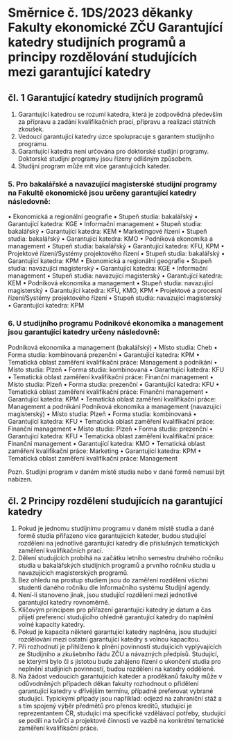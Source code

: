 ﻿
# Směrnice č. 1DS/2023 děkanky Fakulty ekonomické ZČU Garantující katedry studijních programů a principy rozdělování studujících mezi garantující katedry


## čl. 1 Garantující katedry studijních programů
1. Garantující katedrou se rozumí katedra, která je zodpovědná především za přípravu a zadání kvalifikačních prací, přípravu a realizaci státních zkoušek.
2. Vedoucí garantující katedry úzce spolupracuje s garantem studijního programu.
3. Garantující katedra není určována pro doktorské studijní programy. Doktorské studijní programy jsou řízeny odlišným způsobem.
4. Studijní program může mít více garantujících kateder.
### 5. Pro bakalářské a navazující magisterské studijní programy na Fakultě ekonomické jsou určeny garantující katedry následovně:
• Ekonomická a regionální geografie
• Stupeň studia: bakalářský
• Garantující katedra: KGE
• Informační management
• Stupeň studia: bakalářský
• Garantující katedra: KEM
• Marketingové řízení
• Stupeň studia: bakalářský
• Garantující katedra: KMO
• Podniková ekonomika a management
• Stupeň studia: bakalářský
• Garantující katedra: KFU, KPM
• Projektové řízení/Systémy projektového řízení
• Stupeň studia: bakalářský
• Garantující katedra: KPM
• Ekonomická a regionální geografie
• Stupeň studia: navazující magisterský
• Garantující katedra: KGE
• Informační management
• Stupeň studia: navazující magisterský
• Garantující katedra: KEM
• Podniková ekonomika a management
• Stupeň studia: navazující magisterský
• Garantující katedra: KFU, KMO, KPM
• Projektové a procesní řízení/Systémy projektového řízení
• Stupeň studia: navazující magisterský
• Garantující katedra: KPM



### 6. U studijního programu Podnikové ekonomika a management jsou garantující katedry určeny následovně:
Podniková ekonomika a management (bakalářský)
• Místo studia: Cheb
• Forma studia: kombinovaná prezenční
• Garantující katedra: KPM
• Tematická oblast zaměření kvalifikační práce: Management a podnikání
• Místo studia: Plzeň
• Forma studia: kombinovaná
• Garantující katedra: KFU
• Tematická oblast zaměření kvalifikační práce: Finanční management
• Místo studia: Plzeň
• Forma studia: prezenční
• Garantující katedra: KFU
• Tematická oblast zaměření kvalifikační práce: Finanční management
• Garantující katedra: KPM
• Tematická oblast zaměření kvalifikační práce: Management a podnikání
Podniková ekonomika a management (navazující magisterský)
• Místo studia: Plzeň
• Forma studia: kombinovaná
• Garantující katedra: KFU
• Tematická oblast zaměření kvalifikační práce: Finanční management
• Místo studia: Plzeň
• Forma studia: prezenční
• Garantující katedra: KFU
• Tematická oblast zaměření kvalifikační práce: Finanční management
• Garantující katedra: KMO
• Tematická oblast zaměření kvalifikační práce: Marketing
• Garantující katedra: KPM
• Tematická oblast zaměření kvalifikační práce: Management


Pozn. Studijní program v daném místě studia nebo v dané formě nemusí být nabízen.

## čl. 2 Principy rozdělení studujících na garantující katedry
1. Pokud je jednomu studijnímu programu v daném místě studia a dané formě studia přiřazeno více garantujících kateder, budou studující rozděleni na jednotlivé garantující katedry dle příslušných tematických zaměření kvalifikačních prací.
2. Dělení  studujících  probíhá  na  začátku  letního  semestru  druhého  ročníku  studia u bakalářských studijních programů a prvního ročníku studia u navazujících magisterských programů.
3. Bez ohledu na prostup studiem jsou do zaměření rozděleni všichni studenti daného ročníku dle Informačního systému Studijní agendy.
4. Není-li stanoveno jinak, jsou studující rozděleni mezi jednotlivé garantující katedry rovnoměrně.
5. Klíčovým principem pro přiřazení garantující katedry je datum a čas přijetí preferencí studujícího ohledně garantující katedry do naplnění volné kapacity katedry.
6. Pokud je kapacita některé garantující katedry naplněna, jsou studující rozdělováni mezi ostatní garantující katedry s volnou kapacitou.
7. Při rozhodnutí je přihlíženo k plnění povinností studujících vyplývajících ze Studijního a zkušebního řádu ZČU a návazných předpisů. Studující, se kterými bylo či s jistotou bude zahájeno řízení o ukončení studia pro neplnění studijních povinností, budou rozděleni na katedry odděleně.
8. Na žádost vedoucích garantujících kateder a proděkanů fakulty může v odůvodněných případech děkan fakulty rozhodnout o přidělení garantující katedry v dřívějším termínu, případně preferovat vybrané studující. Typickými případy jsou například: odjezd na zahraniční stáž a s tím spojený výběr předmětů pro přenos kreditů, studující je reprezentantem ČR, studující má specifické vzdělávací potřeby, studující se podílí na tvůrčí a projektové činnosti ve vazbě na konkrétní tematické zaměření kvalifikační práce.


